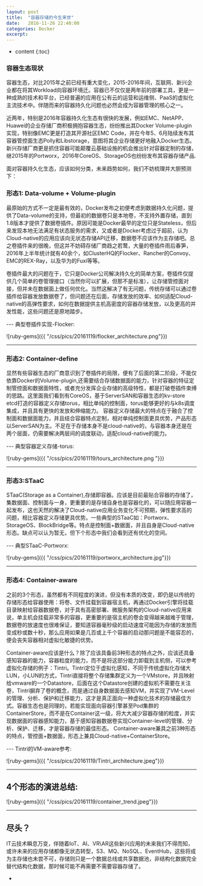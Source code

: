```yaml
---
layout: post
title:  "容器存储的今生来世"
date:   2016-11-26 22:40:00
categories: Docker
excerpt:
---
```


* content
{:toc}


### 容器生态现状

容器生态，对比2015年之前已经有重大变化，2015-2016年间，互联网、新兴企业都在将其Workload向容器环境迁。容器已不仅仅是两年前的部署工具，更是一种成熟的技术和平台，已经普遍的应用在公有云的运营和运维侧、PaaS的虚拟化主流技术中。伴随而来的容器持久化问题也必然会成为容器管理的核心之一。   

近两年，特别是2016年容器持久化生态有很快的发展，例如EMC、NetAPP、Huawei的企业存储厂商积极拥抱容器生态，纷纷推出其Docker Volume-plugin实现，特别像EMC更是打造其开源社区EMC Code，并在今年5、6月陆续发布其容器管控面生态Polly和Libstorage，意图将其企业存储更好地融入Docker生态。新兴存储厂商更是抓住容器可能颠覆云基础设施的机会推出针对容器定制的存储，继2015年的Portworx，2016年CoreOS、StorageOS也纷纷发布其容器存储产品.   

面对容器持久化生态，应该如何分类，未来趋势如何，我们不妨梳理并大胆预测下：

### 形态1: Data-volume + Volume-plugin

最原始的方式不一定是最有效的，Docker发布之初便考虑到数据持久化问题，提供了Data-volume的支持，但最初的数据卷只是本地卷，不支持外置存储，直到1.8版本才提供了数据卷插件。原因可能是Docker最早的定位只是Stateless，但后来发现本地无法满足有状态服务的需求，又或者是Docker考虑过于超前，认为Cloud-native的应用应该向无状态存储API迁移，数据卷不应该作为主存储吧。总之卷插件来的很晚，但这并不妨碍存储厂商趋之若鹜，大量的卷插件雨后春笋，2016年上半年统计就有40余个，如ClusterHQ的Flocker、Rancher的Convoy、EMC的REX-Ray，以及华为的Fuxi等等。   

卷插件最大的问题在于，它只是Docker公司解决持久化的简单方案，卷插件仅提供几个简单的卷管理接口（当然你可以扩展，但那不是标准），让存储管控面对接，但并未在数据面上做任何优化。当然这解决了有无问题，传统存储可以通过卷插件给容器发放数据卷了，但问题还在后面，存储发放的效率、如何适配Cloud-native的高弹性要求，如何在数据提供主机高密度的容器存储发放，以及更高的并发性能，这些问题还是原地踏步。  

--- 典型卷插件实现-Flocker:

   ![ruby-gems]({{ "/css/pics/20161119/flocker_architecture.png"}})

---


### 形态2: Container-define


显然有些容器生态的厂商意识到了卷插件的局限，便有了后面的第二阶段，不能仅依靠Docker的Volume-plugin,还需要结合存储数据面的能力，针对容器的特征定制管控面和数据面特性，或者充分发挥企业存储的高级特性，都是打破卷插件束缚的思路。这里面我们看到有CoreOS，基于ServerSAN和容器生态的kv-store etcd打造的容器定义存储torus，相比单纯的控制面，torus能够更好的与k8s调度集成，并且具有更快的发放和伸缩能力。
容器定义存储最大的特点在于融合了控制面和数据面能力，并且结合容器特点定制，相对单纯控制面更具优势，产品形态以ServerSAN为主。不足在于存储本身不是cloud-native的，与容器本身还是在两个层面，仍需要解决两层间的调度联动，适配cloud-native的能力。

--- 典型容器定义存储-torus:

   ![ruby-gems]({{ "/css/pics/20161119/tours_architecture.png "}})

---

### 形态3:STaaC


STaaC(Storage as a Container),存储即容器。应该是目前最贴合容器的存储了，集数据面、控制面与一身，更重要的是存储自身也是容器化的，可以随应用容器一起发布，这也天然的解决了Cloud-native应用业务变化不可预期，弹性要求高的问题，相比容器定义存储更具优势。一些典型的STaaC如：Portworx、StorageOS、BlockBridge等。特点是控制面+数据面，并且自身是Cloud-native形态。缺点可以认为暂无，但下个形态中我们会看到还有优化的空间。

--- 典型STaaC-Portworx:

   ![ruby-gems]({{ "/css/pics/20161119/portworx_architecture.jpg"}})

---

### 形态4: Container-aware


之前的3个形态，虽然都有不同程度的演进，但没有本质的改变，即仍是以传统的存储形态给容器使用：将卷、文件挂载到容器宿主机，再通过Docker引擎将挂载目录映射给容器数据卷，对于具有高密部署、微服务架构的Cloud-native应用来说，单主机会挂载非常多的容器，更重要的是宿主机的卷会变得越来越难于管理，数据卷的放速度也很难保证，要知道容器毫秒级的启动速度可能因为存储的发放而变成秒或数十秒，那么应用如果是几百或上千个容器的启动那问题是不能容忍的，便会丧失容器相对虚拟化敏捷的优势。   

Container-aware应该是什么？除了应该具备前3种形态的特点之外，应该还具备感知容器的能力，容器粒度的能力，而不是将这部分能力卸载到主机侧，可以参考虚拟化存储的例子：Tintri。Tintri定位于虚拟化感知，不同于传统虚拟化存储大LUN，小LUN的方式，Tintri直接将整个存储集群定义为一个VMstore，并且映射给vmware的一个Datastore，后面在这个Datastore创建的虚拟机不需要在关注卷，Tintri摒弃了卷的概念，而是通过自身数据面去感知VM，并实现了VM-Level的管理、分析、保护和迁移能力，这才是真正面向一种虚拟化技术的存储最佳方式。容器生态也是同理的，若能实现面向容器引擎甚至Pod集群的ContainerStore，而不是在Container这一级，将大大减少容器存储的粒度，并实现数据面的容器感知能力，基于感知容器数据卷实现Container-level的管理、分析、保护、迁移，才是容器存储的最佳形态。
Container-aware兼具之前3种形态的特点，管控面+数据面，形态上兼具Cloud-native+ContainerStore。

--- Tintri的VM-aware参考:

   ![ruby-gems]({{ "/css/pics/20161119/Tintri_architecture.jpeg"}})

---

## 4个形态的演进总结:

   ![ruby-gems]({{ "/css/pics/20161119/container_trend.jpeg"}})

---

## 尽头？

IT云技术瞬息万变，伴随着IoT、AI、VR\AR这些新兴应用的未来我们不得而知，或许未来的应用存储都像无状态转型，S3、MQ、NoSQL、EventHub，这些将成为主存储也未尝不可，存储则只是一个数据总线或共享数据池，非结构化数据完全替代结构化数据，那时候可能不再需要不需要容器存储了。

-
